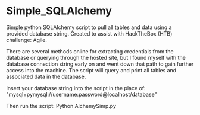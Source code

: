 # Simple_SQLAlchemy
Simple python SQLAlchemy script to pull all tables and data using a provided database string. Created to assist with HackTheBox (HTB) challenge: Agile.

There are several methods online for extracting credentials from the database or querying through the hosted site, but I found myself with the database connection string early on and went down that path to gain further access into the machine. The script will query and print all tables and associated data in the database.

Insert your database string into the script in the place of:
"mysql+pymysql://username:password@localhost/database"

Then run the script:
Python AlchemySimp.py

